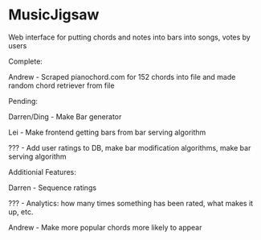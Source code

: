 MusicJigsaw
===========

Web interface for putting chords and notes into bars into songs, votes by users

Complete:

Andrew - Scraped pianochord.com for 152 chords into file and made random chord retriever from file

Pending:

Darren/Ding - Make Bar generator

Lei - Make frontend getting bars from bar serving algorithm

??? - Add user ratings to DB, make bar modification algorithms, make bar serving algorithm

Additionial Features:

Darren - Sequence ratings

??? - Analytics: how many times something has been rated, what makes it up, etc.

Andrew - Make more popular chords more likely to appear
